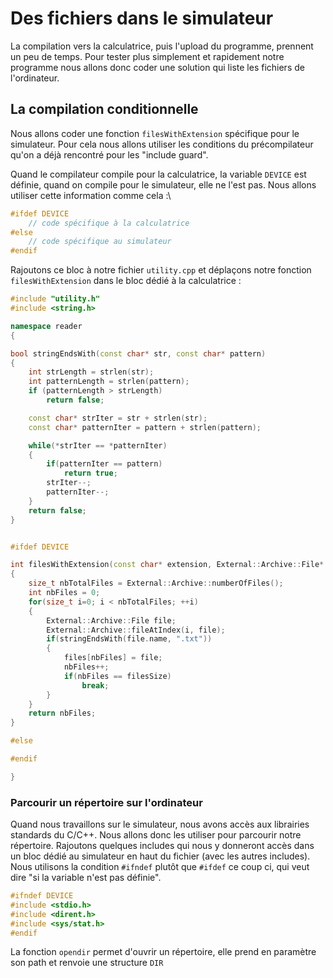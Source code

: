# Des fichiers dans le simulateur

La compilation vers la calculatrice, puis l'upload du programme, prennent un peu de temps. Pour tester plus simplement et rapidement notre programme nous allons donc coder une solution qui liste les fichiers de l'ordinateur.

## La compilation conditionnelle

Nous allons coder une fonction `filesWithExtension` spécifique pour le simulateur. Pour cela nous allons utiliser les conditions du précompilateur qu'on a déjà rencontré pour les "include guard".

Quand le compilateur compile pour la calculatrice, la variable `DEVICE` est définie, quand on compile pour le simulateur, elle ne l'est pas. Nous allons utiliser cette information comme cela :\
```c++
#ifdef DEVICE
    // code spécifique à la calculatrice
#else
    // code spécifique au simulateur
#endif
```

Rajoutons ce bloc à notre fichier `utility.cpp` et déplaçons notre fonction `filesWithExtension` dans le bloc dédié à la calculatrice :
```c++
#include "utility.h"
#include <string.h>

namespace reader
{

bool stringEndsWith(const char* str, const char* pattern)
{
    int strLength = strlen(str);
    int patternLength = strlen(pattern);
    if (patternLength > strLength)
        return false;

    const char* strIter = str + strlen(str);
    const char* patternIter = pattern + strlen(pattern);

    while(*strIter == *patternIter)
    {
        if(patternIter == pattern)
            return true;
        strIter--;
        patternIter--;
    }
    return false;
}


#ifdef DEVICE

int filesWithExtension(const char* extension, External::Archive::File* files, int filesSize) 
{
    size_t nbTotalFiles = External::Archive::numberOfFiles();
    int nbFiles = 0;
    for(size_t i=0; i < nbTotalFiles; ++i)
    {
        External::Archive::File file;
        External::Archive::fileAtIndex(i, file);
        if(stringEndsWith(file.name, ".txt"))
        {
            files[nbFiles] = file;
            nbFiles++;
            if(nbFiles == filesSize)
                break;
        }
    }
    return nbFiles;
}

#else

#endif

}
```

### Parcourir un répertoire sur l'ordinateur

Quand nous travaillons sur le simulateur, nous avons accès aux librairies standards du C/C++. Nous allons donc les utiliser pour parcourir notre répertoire. Rajoutons quelques includes qui nous y donneront accès dans un bloc dédié au simulateur en haut du fichier (avec les autres includes). Nous utilisons la condition `#ifndef` plutôt que `#ifdef` ce coup ci, qui veut dire "si la variable n'est pas définie".
```C++
#ifndef DEVICE
#include <stdio.h>
#include <dirent.h> 
#include <sys/stat.h>
#endif 
```

La fonction `opendir` permet d'ouvrir un répertoire, elle prend en paramètre son path et renvoie une structure `DIR`